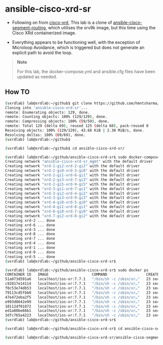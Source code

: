 # ansible-cisco-xrd-sr

* Following on from [cisco-xrd](https://hmntsharma.github.io/cisco-xrd/), This lab is a clone of [ansible-cisco-segment-routing](https://github.com/hmntsharma/ansible-cisco-segment-routing), which utilises the xrv9k image, but this time using the Cisco XRd containerized image.

* Everything appears to be functioning well, with the exception of Microloop Avoidance, which is triggered but does not generate an explicit path to avoid the loop.

> **Note**
> 
> For this lab, the docker-compose.yml and ansible.cfg files have been updated as needed.

## How TO
```bash
(vxrdlab) lab@xrdlab:~/github$ git clone https://github.com/hmntsharma/ansible-cisco-xrd-sr.git
Cloning into 'ansible-cisco-xrd-sr'...
remote: Enumerating objects: 129, done.
remote: Counting objects: 100% (129/129), done.
remote: Compressing objects: 100% (59/59), done.
remote: Total 129 (delta 69), reused 125 (delta 68), pack-reused 0
Receiving objects: 100% (129/129), 43.66 KiB | 2.30 MiB/s, done.
Resolving deltas: 100% (69/69), done.
(vxrdlab) lab@xrdlab:~/github$ 
```


```bash
(vxrdlab) lab@xrdlab:~/github$ cd ansible-cisco-xrd-sr/
```

```bash
(vxrdlab) lab@xrdlab:~/github/ansible-cisco-xrd-sr$ sudo docker-compose up -d
Creating network "ansible-cisco-xrd-sr_mgmt" with the default driver
Creating network "xrd-1-gi2-xrd-2-gi2" with the default driver
Creating network "xrd-2-gi0-xrd-3-gi0" with the default driver
Creating network "xrd-2-gi1-xrd-6-gi1" with the default driver
Creating network "xrd-2-gi3-xrd-7-gi3" with the default driver
Creating network "xrd-2-gi5-xrd-9-gi5" with the default driver
Creating network "xrd-3-gi1-xrd-7-gi1" with the default driver
Creating network "xrd-3-gi2-xrd-4-gi2" with the default driver
Creating network "xrd-3-gi3-xrd-9-gi3" with the default driver
Creating network "xrd-4-gi0-xrd-5-gi0" with the default driver
Creating network "xrd-4-gi1-xrd-8-gi1" with the default driver
Creating network "xrd-6-gi0-xrd-7-gi0" with the default driver
Creating network "xrd-7-gi2-xrd-8-gi2" with the default driver
Creating xrd-2 ... done
Creating xrd-6 ... done
Creating xrd-3 ... done
Creating xrd-8 ... done
Creating xrd-7 ... done
Creating xrd-4 ... done
Creating xrd-1 ... done
Creating xrd-9 ... done
Creating xrd-5 ... done
(vxrdlab) lab@xrdlab:~/github/ansible-cisco-xrd-sr$
```

```bash
(vxrdlab) lab@xrdlab:~/github/ansible-cisco-xrd-sr$ sudo docker ps
CONTAINER ID   IMAGE                    COMMAND                  CREATED          STATUS          PORTS     NAMES
51a073d591a6   localhost/ios-xr:7.7.1   "/bin/sh -c /sbin/xr…"   23 seconds ago   Up 20 seconds             xrd-5
c92817e14114   localhost/ios-xr:7.7.1   "/bin/sh -c /sbin/xr…"   23 seconds ago   Up 21 seconds             xrd-1
f0c53e74db53   localhost/ios-xr:7.7.1   "/bin/sh -c /sbin/xr…"   23 seconds ago   Up 20 seconds             xrd-9
79113cd5fbb0   localhost/ios-xr:7.7.1   "/bin/sh -c /sbin/xr…"   23 seconds ago   Up 18 seconds             xrd-4
47e472eba2f5   localhost/ios-xr:7.7.1   "/bin/sh -c /sbin/xr…"   23 seconds ago   Up 21 seconds             xrd-8
e993d8642e99   localhost/ios-xr:7.7.1   "/bin/sh -c /sbin/xr…"   23 seconds ago   Up 18 seconds             xrd-7
10112df01872   localhost/ios-xr:7.7.1   "/bin/sh -c /sbin/xr…"   23 seconds ago   Up 19 seconds             xrd-3
ed1a00be66b1   localhost/ios-xr:7.7.1   "/bin/sh -c /sbin/xr…"   23 seconds ago   Up 20 seconds             xrd-6
3dfc765a4223   localhost/ios-xr:7.7.1   "/bin/sh -c /sbin/xr…"   23 seconds ago   Up 18 seconds             xrd-2
(vxrdlab) lab@xrdlab:~/github/ansible-cisco-xrd-sr$
```

```bash
(vxrdlab) lab@xrdlab:~/github/ansible-cisco-xrd-sr$ cd ansible-cisco-segment-routing/
```

```bash
(vxrdlab) lab@xrdlab:~/github/ansible-cisco-xrd-sr/ansible-cisco-segment-routing$ ansible-playbook all_inclusive_play.yaml
```
